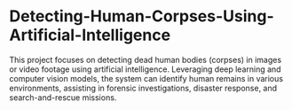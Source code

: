 # Detecting-Human-Corpses-Using-Artificial-Intelligence
This project focuses on detecting dead human bodies (corpses) in images or video footage using artificial intelligence. Leveraging deep learning and computer vision models, the system can identify human remains in various environments, assisting in forensic investigations, disaster response, and search-and-rescue missions.
